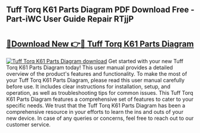 ## Tuff Torq K61 Parts Diagram PDF Download Free - Part-iWC User Guide Repair RTjjP

# <h2><a href="http://dflmqtv.blite.top/?on=Tuff+Torq+K61+Parts+Diagram">🔗Download New 👉🔴 Tuff Torq K61 Parts Diagram</a></h2>

[![Tuff Torq K61 Parts Diagram download](https://i.imgur.com/lujVjoI.png)](http://dflmqtv.blite.top/?on=Tuff+Torq+K61+Parts+Diagram)
Get started with your new Tuff Torq K61 Parts Diagram today! This user manual provides a detailed overview of the product's features and functionality. To make the most of your Tuff Torq K61 Parts Diagram, please read this user manual carefully before use. It includes clear instructions for installation, setup, and operation, as well as troubleshooting tips for common issues. This Tuff Torq K61 Parts Diagram features a comprehensive set of features to cater to your specific needs. We trust that the Tuff Torq K61 Parts Diagram has been a comprehensive resource in your efforts to learn the ins and outs of your new device. In case of any queries or concerns, feel free to reach out to our customer service.
